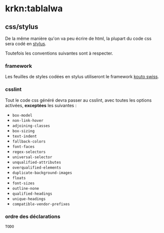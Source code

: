 # krkn:tablalwa

## css/stylus

De la même manière qu'on va peu écrire de html, la plupart du code css sera codé en [stylus](http://learnboost.github.io/stylus/).

Toutefois les conventions suivantes sont à respecter.

### framework

Les feuilles de styles codées en stylus utiliseront le framework [kouto swiss](https://github.com/krkn/kouto-swiss).

### csslint

Tout le code css généré devra passer au csslint, avec toutes les options activées, **exceptées** les suivantes : 

* `box-model`
* `non-link-hover`
* `adjoining-classes`
* `box-sizing`
* `text-indent`
* `fallback-colors`
* `font-faces`
* `regex-selectors`
* `universal-selector`
* `unqualified-attributes`
* `overqualified-elements`
* `duplicate-background-images`
* `floats`
* `font-sizes`
* `outline-none`
* `qualified-headings`
* `unique-headings`
* `compatible-vendor-prefixes`

### ordre des déclarations

`TODO`
